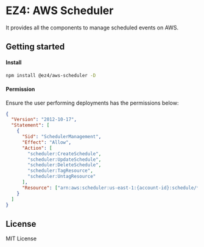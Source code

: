 # EZ4: AWS Scheduler

It provides all the components to manage scheduled events on AWS.

## Getting started

#### Install

```sh
npm install @ez4/aws-scheduler -D
```

#### Permission

Ensure the user performing deployments has the permissions below:

```json
{
  "Version": "2012-10-17",
  "Statement": [
    {
      "Sid": "SchedulerManagement",
      "Effect": "Allow",
      "Action": [
        "scheduler:CreateSchedule",
        "scheduler:UpdateSchedule",
        "scheduler:DeleteSchedule",
        "scheduler:TagResource",
        "scheduler:UntagResource"
      ],
      "Resource": ["arn:aws:scheduler:us-east-1:{account-id}:schedule/*/{prefix}-*"]
    }
  ]
}
```

## License

MIT License

